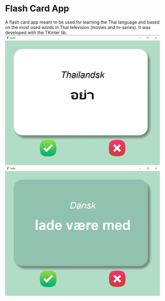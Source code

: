# Flash Card App
A flash card app meant to be used for learning the Thai language and based on the most used words in Thai television (movies and tv-series). It was developed with the TKinter lib.
![Flash Card Thai](1.jpg "Flash Card Thai")
![Flash Card Danish](2.jpg "Flash Card Danish")

